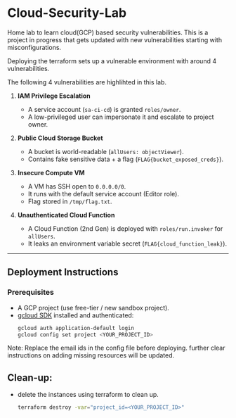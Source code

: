 # Cloud-Security-Lab
Home lab to learn cloud(GCP) based security vulnerabilities. This is a project in progress that gets updated with new vulnerabilities starting with misconfigurations.


Deploying the terraform sets up a vulnerable environment with around 4 vulnerabilities. 

The following 4 vulnerabilities are highlihted in this lab.
1. **IAM Privilege Escalation**  
   - A service account (`sa-ci-cd`) is granted `roles/owner`.  
   - A low-privileged user can impersonate it and escalate to project owner.

2. **Public Cloud Storage Bucket**  
   - A bucket is world-readable (`allUsers: objectViewer`).  
   - Contains fake sensitive data + a flag (`FLAG{bucket_exposed_creds}`).

3. **Insecure Compute VM**  
   - A VM has SSH open to `0.0.0.0/0`.  
   - It runs with the default service account (Editor role).  
   - Flag stored in `/tmp/flag.txt`.

4. **Unauthenticated Cloud Function**  
   - A Cloud Function (2nd Gen) is deployed with `roles/run.invoker` for `allUsers`.  
   - It leaks an environment variable secret (`FLAG{cloud_function_leak}`).

---

## Deployment Instructions

### Prerequisites
- A GCP project (use free-tier / new sandbox project).  
- [gcloud SDK](https://cloud.google.com/sdk/docs/install) installed and authenticated:  
  ```bash
  gcloud auth application-default login
  gcloud config set project <YOUR_PROJECT_ID>


Note: Replace the email ids in the config file before deploying.
further clear instructions on adding missing resources will be updated.

## Clean-up:
- delete the instances using terraform to clean up.
  ```bash
  terraform destroy -var="project_id=<YOUR_PROJECT_ID>"
